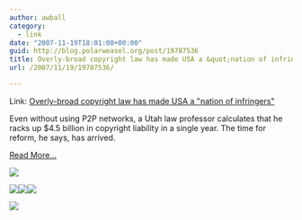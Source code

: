 ```yaml
---
author: awball
category:
  - link
date: "2007-11-19T18:01:00+00:00"
guid: http://blog.polarweasel.org/post/19787536
title: Overly-broad copyright law has made USA a &quot;nation of infringers&quot;
url: /2007/11/19/19787536/

---
```

Link: [Overly-broad copyright law has made USA a "nation of infringers"](http://feeds.arstechnica.com/~r/arstechnica/BAaf/~3/187274289/20071119-overly-broad-copyright-law-has-made-us-a-nation-of-infringers.html)

Even without using P2P networks, a Utah law professor calculates that he racks up $4.5 billion in copyright liability in a single year. The time for reform, he says, has arrived.

[Read More…](http://arstechnica.com/news.ars/post/20071119-overly-broad-copyright-law-has-made-us-a-nation-of-infringers.html)

[![](http://feeds.arstechnica.com/~a/arstechnica/BAaf?i=poqsBM)](http://feeds.arstechnica.com/~a/arstechnica/BAaf?a=poqsBM)

[![](http://feeds.arstechnica.com/~f/arstechnica/BAaf?i=Cd7f0Ib)](http://feeds.arstechnica.com/~f/arstechnica/BAaf?a=Cd7f0Ib)[![](http://feeds.arstechnica.com/~f/arstechnica/BAaf?i=g56x43B)](http://feeds.arstechnica.com/~f/arstechnica/BAaf?a=g56x43B)[![](http://feeds.arstechnica.com/~f/arstechnica/BAaf?i=Qj7w4xB)](http://feeds.arstechnica.com/~f/arstechnica/BAaf?a=Qj7w4xB)

![](http://feeds.arstechnica.com/~r/arstechnica/BAaf/~4/187274289)
